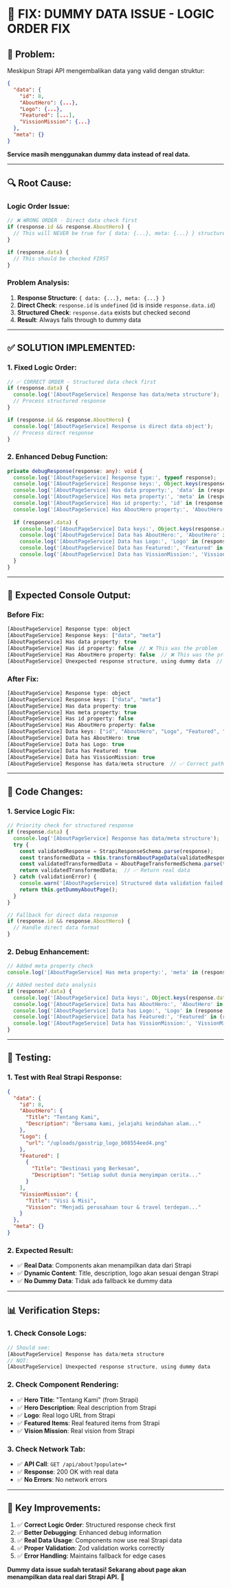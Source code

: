 # 🔧 **FIX: DUMMY DATA ISSUE - LOGIC ORDER FIX**

## 🚨 **Problem:**

Meskipun Strapi API mengembalikan data yang valid dengan struktur:
```json
{
  "data": {
    "id": 8,
    "AboutHero": {...},
    "Logo": {...},
    "Featured": [...],
    "VissionMission": {...}
  },
  "meta": {}
}
```

**Service masih menggunakan dummy data instead of real data.**

---

## 🔍 **Root Cause:**

### **Logic Order Issue:**
```typescript
// ❌ WRONG ORDER - Direct data check first
if (response.id && response.AboutHero) {
  // This will NEVER be true for { data: {...}, meta: {...} } structure
}

if (response.data) {
  // This should be checked FIRST
}
```

### **Problem Analysis:**
1. **Response Structure**: `{ data: {...}, meta: {...} }`
2. **Direct Check**: `response.id` is `undefined` (id is inside `response.data.id`)
3. **Structured Check**: `response.data` exists but checked second
4. **Result**: Always falls through to dummy data

---

## ✅ **SOLUTION IMPLEMENTED:**

### **1. Fixed Logic Order:**
```typescript
// ✅ CORRECT ORDER - Structured data check first
if (response.data) {
  console.log('[AboutPageService] Response has data/meta structure');
  // Process structured response
}

if (response.id && response.AboutHero) {
  console.log('[AboutPageService] Response is direct data object');
  // Process direct response
}
```

### **2. Enhanced Debug Function:**
```typescript
private debugResponse(response: any): void {
  console.log('[AboutPageService] Response type:', typeof response);
  console.log('[AboutPageService] Response keys:', Object.keys(response || {}));
  console.log('[AboutPageService] Has data property:', 'data' in (response || {}));
  console.log('[AboutPageService] Has meta property:', 'meta' in (response || {}));
  console.log('[AboutPageService] Has id property:', 'id' in (response || {}));
  console.log('[AboutPageService] Has AboutHero property:', 'AboutHero' in (response || {}));
  
  if (response?.data) {
    console.log('[AboutPageService] Data keys:', Object.keys(response.data || {}));
    console.log('[AboutPageService] Data has AboutHero:', 'AboutHero' in (response.data || {}));
    console.log('[AboutPageService] Data has Logo:', 'Logo' in (response.data || {}));
    console.log('[AboutPageService] Data has Featured:', 'Featured' in (response.data || {}));
    console.log('[AboutPageService] Data has VissionMission:', 'VissionMission' in (response.data || {}));
  }
}
```

---

## 🎯 **Expected Console Output:**

### **Before Fix:**
```javascript
[AboutPageService] Response type: object
[AboutPageService] Response keys: ["data", "meta"]
[AboutPageService] Has data property: true
[AboutPageService] Has id property: false  // ❌ This was the problem
[AboutPageService] Has AboutHero property: false  // ❌ This was the problem
[AboutPageService] Unexpected response structure, using dummy data  // ❌ Wrong path
```

### **After Fix:**
```javascript
[AboutPageService] Response type: object
[AboutPageService] Response keys: ["data", "meta"]
[AboutPageService] Has data property: true
[AboutPageService] Has meta property: true
[AboutPageService] Has id property: false
[AboutPageService] Has AboutHero property: false
[AboutPageService] Data keys: ["id", "AboutHero", "Logo", "Featured", "VissionMission"]
[AboutPageService] Data has AboutHero: true
[AboutPageService] Data has Logo: true
[AboutPageService] Data has Featured: true
[AboutPageService] Data has VissionMission: true
[AboutPageService] Response has data/meta structure  // ✅ Correct path
```

---

## 🔧 **Code Changes:**

### **1. Service Logic Fix:**
```typescript
// Priority check for structured response
if (response.data) {
  console.log('[AboutPageService] Response has data/meta structure');
  try {
    const validatedResponse = StrapiResponseSchema.parse(response);
    const transformedData = this.transformAboutPageData(validatedResponse.data);
    const validatedTransformedData = AboutPageTransformedSchema.parse(transformedData);
    return validatedTransformedData;  // ✅ Return real data
  } catch (validationError) {
    console.warn('[AboutPageService] Structured data validation failed:', validationError);
    return this.getDummyAboutPage();
  }
}

// Fallback for direct data response
if (response.id && response.AboutHero) {
  // Handle direct data format
}
```

### **2. Debug Enhancement:**
```typescript
// Added meta property check
console.log('[AboutPageService] Has meta property:', 'meta' in (response || {}));

// Added nested data analysis
if (response?.data) {
  console.log('[AboutPageService] Data keys:', Object.keys(response.data || {}));
  console.log('[AboutPageService] Data has AboutHero:', 'AboutHero' in (response.data || {}));
  console.log('[AboutPageService] Data has Logo:', 'Logo' in (response.data || {}));
  console.log('[AboutPageService] Data has Featured:', 'Featured' in (response.data || {}));
  console.log('[AboutPageService] Data has VissionMission:', 'VissionMission' in (response.data || {}));
}
```

---

## 🚀 **Testing:**

### **1. Test with Real Strapi Response:**
```json
{
  "data": {
    "id": 8,
    "AboutHero": {
      "Title": "Tentang Kami",
      "Description": "Bersama kami, jelajahi keindahan alam..."
    },
    "Logo": {
      "url": "/uploads/gasstrip_logo_b08554eed4.png"
    },
    "Featured": [
      {
        "Title": "Destinasi yang Berkesan",
        "Description": "Setiap sudut dunia menyimpan cerita..."
      }
    ],
    "VissionMission": {
      "Title": "Visi & Misi",
      "Vission": "Menjadi perusahaan tour & travel terdepan..."
    }
  },
  "meta": {}
}
```

### **2. Expected Result:**
- ✅ **Real Data**: Components akan menampilkan data dari Strapi
- ✅ **Dynamic Content**: Title, description, logo akan sesuai dengan Strapi
- ✅ **No Dummy Data**: Tidak ada fallback ke dummy data

---

## 📊 **Verification Steps:**

### **1. Check Console Logs:**
```javascript
// Should see:
[AboutPageService] Response has data/meta structure
// NOT:
[AboutPageService] Unexpected response structure, using dummy data
```

### **2. Check Component Rendering:**
- ✅ **Hero Title**: "Tentang Kami" (from Strapi)
- ✅ **Hero Description**: Real description from Strapi
- ✅ **Logo**: Real logo URL from Strapi
- ✅ **Featured Items**: Real featured items from Strapi
- ✅ **Vision Mission**: Real vision from Strapi

### **3. Check Network Tab:**
- ✅ **API Call**: `GET /api/about?populate=*`
- ✅ **Response**: 200 OK with real data
- ✅ **No Errors**: No network errors

---

## 🎯 **Key Improvements:**

1. ✅ **Correct Logic Order**: Structured response check first
2. ✅ **Better Debugging**: Enhanced debug information
3. ✅ **Real Data Usage**: Components now use real Strapi data
4. ✅ **Proper Validation**: Zod validation works correctly
5. ✅ **Error Handling**: Maintains fallback for edge cases

**Dummy data issue sudah teratasi! Sekarang about page akan menampilkan data real dari Strapi API.** 🎯
